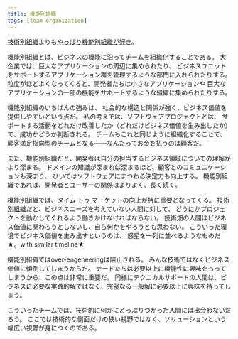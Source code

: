 ```yaml
---
title: 機能別組織
tags: [team organization]
---
```


[技術別組織](/TechnicalStaffOrganization)よりも[やっぱり機能別組織が好き](/PreferFunctionalStaffOrganization)。

機能別組織とは、ビジネスの機能に沿ってチームを組織化することである。
大企業では、巨大なアプリケーションの周辺に集められたり、
ビジネスユニットをサポートするアプリケーション群を管理するような部門に入れられたりする。
粒度がほどよくなってくると、開発者たちは小さなアプリケーションや
巨大なアプリケーションの一部の機能をサポートするような組織に集められたりする。

機能別組織のいちばんの強みは、
社会的な構造と関係が強く、ビジネス価値を提供しやすいという点だ。
私の考えでは、ソフトウェアプロジェクトとは、
サポートする活動をどれだけ改善したか（どれだけビジネス価値を生み出したか）で、成功かどうか判断される。
チームもこれと同じように組織化することで、顧客満足指向型のチームとなる——なんたってお金を払うのは顧客だ。

また、機能別組織だと、開発者は自分の担当するビジネス領域についての理解がより深まる。
ドメインの知識が深まれば深まるほど、顧客とのコミュニケーションも深まり、
ひいてはソフトウェアにまつわる決定力も向上する。
機能別組織であれば、開発者とユーザーの関係はよりよく、長く続く。

機能別組織では、タイム トゥ マーケットの向上が特に重要となってくる。
[技術別組織](/TechnicalStaffOrganization)だと、ビジネスニーズを考えていない人間に対して、
どうにかプロジェクトを動かしてくれるよう働きかけなければならない。
技術畑の人間はビジネス価値に関わろうとしないし、自ら何かをやろうとも思わない。
こういった環境でビジネス価値を生み出すというのは、
惑星を一列に並べるようなものだ★。with similar timeline★

機能別組織ではover-engeneeringは阻止される。
みんな技術ではなくビジネス価値に傾倒してしまうからだ。
ナードたちは必要以上に機能性に興味をもってしまうから、この点は非常に重要だ。
同様にテクニカルサポートの人間は、ビジネスに必要な実践的解ではなく、完璧なる一般解に必要以上に興味を持ってしまう。

こういったチームでは、技術的に何かにどっぷりつかった人間には出会わないだろう。
ここでは技術的な側面だけの狭い視野ではなく、ソリューションという幅広い視野が身につくのである。 
